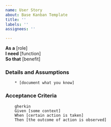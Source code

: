 ```yaml
---
name: User Story
about: Base Kanban Template
title: ''
labels: ''
assignees: ''

---
```


**As a** [role]  
**I need** [function]  
**So that** [benefit]  
          
### Details and Assumptions
        * [document what you know]      

### Acceptance Criteria     
        gherkin 
        Given [some context]
        When [certain action is taken]
        Then [the outcome of action is observed]
